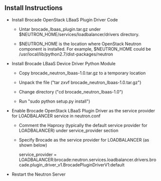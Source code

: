 Install Instructions
--------------------

- Install Brocade OpenStack LBaaS Plugin Driver Code

    - Untar brocade_lbaas_plugin.tar.gz under $NEUTRON_HOME/services/loadbalancer/drivers directory.

    - $NEUTRON_HOME is the location where OpenStack Neutron component is installed. For example, $NEUTRON_HOME could be /usr/local/lib/python2.7/dist-packages/neutron

- Install Brocade LBaaS Device Driver Python Module

    - Copy brocade_neutron_lbaas-1.0.tar.gz to a temporary location 

    - Unpack the file ("tar zxvf brocade_neutron_lbaas-1.0.tar.gz")

    - Change directory ("cd  brocade_neutron_lbaas-1.0")

    - Run "sudo python setup.py install")

- Enable Brocade OpenStack LBaaS Plugin Driver as the service provider for LOADBALANCER service in neutron.conf

    - Comment the Haproxy (typically the default service provider for LOADBALANCER) under service_provider section 

    - Specify Brocade as the service provider for LOADBALANCER (as shown below)

      service_provider = LOADBALANCER:brocade:neutron.services.loadbalancer.drivers.brocade.plugin_driver_v1.BrocadePluginDriverV1:default

- Restart the Neutron Server
